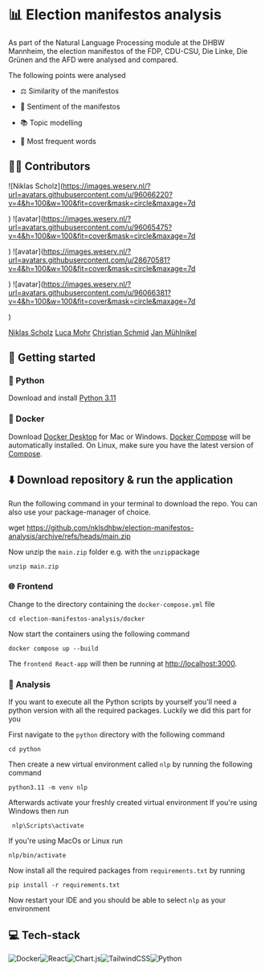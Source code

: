 # 📊 Election manifestos analysis

As part of the Natural Language Processing module at the DHBW Mannheim, the election manifestos of the FDP, CDU-CSU, Die Linke, Die Grünen and the AFD were analysed and compared.

The following points were analysed

- ⚖️ Similarity of the manifestos

- 👀 Sentiment of the manifestos

- 📚 Topic modelling

- 🧮 Most frequent words

## ✍🏼 Contributors

![Niklas Scholz](https://images.weserv.nl/?url=avatars.githubusercontent.com/u/96066220?v=4&h=100&w=100&fit=cover&mask=circle&maxage=7d

) ![avatar](https://images.weserv.nl/?url=avatars.githubusercontent.com/u/96065475?v=4&h=100&w=100&fit=cover&mask=circle&maxage=7d

) ![avatar](https://images.weserv.nl/?url=avatars.githubusercontent.com/u/28670581?v=4&h=100&w=100&fit=cover&mask=circle&maxage=7d

) ![avatar](https://images.weserv.nl/?url=avatars.githubusercontent.com/u/96066381?v=4&h=100&w=100&fit=cover&mask=circle&maxage=7d

)

  

[Niklas Scholz](https://github.com/nklsdhbw?tab=repositories) [Luca Mohr](https://github.com/Luca2732) [Christian Schmid](https://github.com/chris017) [Jan Mühlnikel](https://github.com/JanMuehlnikel)

  

## 🚀 Getting started
### 🐍 Python
Download and install [Python 3.11](https://www.python.org/downloads/)
### 🐳 Docker
Download [Docker Desktop](https://www.docker.com/products/docker-desktop/) for Mac or Windows. [Docker Compose](https://docs.docker.com/compose/) will be automatically installed. On Linux, make sure you have the latest version of [Compose](https://docs.docker.com/compose/install/).

  

## ⬇️ Download repository & run the application
Run the following command in your terminal to download the repo. You can also use your package-manager of choice.

  

wget https://github.com/nklsdhbw/election-manifestos-analysis/archive/refs/heads/main.zip

Now unzip the `main.zip` folder e.g. with the `unzip`package

	unzip main.zip

  
### 🌐 Frontend
Change to the directory containing the `docker-compose.yml` file

  

	cd election-manifestos-analysis/docker

  

Now start the containers using the following command

  

	docker compose up --build

The `frontend React-app` will then be running at [http://localhost:3000](http://localhost:3000/).

### 🔬 Analysis
If you want to execute all the Python scripts by yourself you'll need a python version with all the required packages. Luckily we did this part for you

First navigate to the `python` directory with the following command
			
	cd python

Then create a new virtual environment called `nlp` by running the following command

	python3.11 -m venv nlp

Afterwards activate your freshly created virtual environment
If you're using Windows then run
 
	 nlp\Scripts\activate
	 
If you're using MacOs or Linux run 

	nlp/bin/activate

Now install all the required packages from `requirements.txt` by running

	pip install -r requirements.txt
  
Now restart your IDE and you should be able to select `nlp` as your environment

## 💻 Tech-stack

![Docker](https://img.shields.io/badge/docker-%230db7ed.svg?style=for-the-badge&logo=docker&logoColor=white)![React](https://img.shields.io/badge/react-%2320232a.svg?style=for-the-badge&logo=react&logoColor=%2361DAFB)![Chart.js](https://img.shields.io/badge/chart.js-F5788D.svg?style=for-the-badge&logo=chart.js&logoColor=white)![TailwindCSS](https://img.shields.io/badge/tailwindcss-%2338B2AC.svg?style=for-the-badge&logo=tailwind-css&logoColor=white)![Python](https://img.shields.io/badge/python-3670A0?style=for-the-badge&logo=python&logoColor=ffdd54)